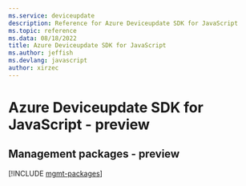 ```yaml
---
ms.service: deviceupdate
description: Reference for Azure Deviceupdate SDK for JavaScript
ms.topic: reference
ms.data: 08/18/2022
title: Azure Deviceupdate SDK for JavaScript
ms.author: jeffish
ms.devlang: javascript
author: xirzec
---
```

# Azure Deviceupdate SDK for JavaScript - preview

## Management packages - preview
[!INCLUDE [mgmt-packages](deviceupdate-mgmt-index.md)]